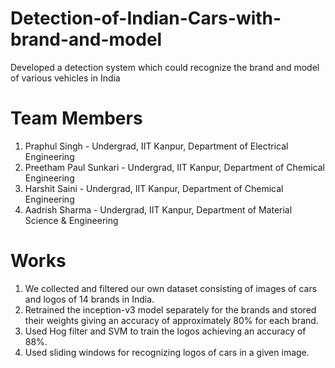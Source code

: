 # Detection-of-Indian-Cars-with-brand-and-model
Developed a detection system which could recognize the brand and model of  various vehicles in India

# Team Members
1. Praphul Singh - Undergrad, IIT Kanpur, Department of Electrical Engineering
2. Preetham Paul Sunkari - Undergrad, IIT Kanpur, Department of Chemical Engineering
3. Harshit Saini - Undergrad, IIT Kanpur, Department of Chemical Engineering
4. Aadrish Sharma - Undergrad, IIT Kanpur, Department of Material Science & Engineering

# Works
1. We collected and filtered our own dataset consisting of images of cars and logos of 14 brands in India.
2. Retrained the inception-v3 model separately for the brands and stored their weights giving an accuracy of approximately 80% for each brand.
3. Used Hog filter and SVM to train the logos achieving an accuracy of 88%.
4. Used sliding windows for recognizing logos of cars in a given image.




